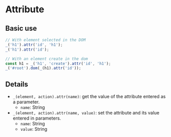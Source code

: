 # Attribute

## Basic use

```js
// With element selected in the DOM
_('h1').attr('id', 'h1');
_('h1').attr('id');

// With an element create in the dom
const h1 = _('h1', 'create').attr('id', 'h1');
_('#root').dom(_(h1).attr('id'));
```

## Details

- `_(element, action).attr(name)`: get the value of the attribute entered as a parameter.
  - `name`: String
- `_(element, action).attr(name, value)`: set the attribute and its value entered in parameters.
  - `name`: String
  - `value`: String
